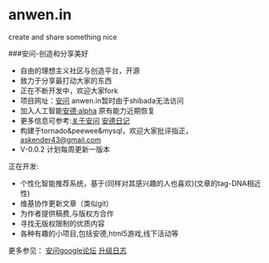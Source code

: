 anwen.in
========

create and share something nice

###安问-创造和分享美好

* 自由的理想主义社区与创造平台，开源
* 致力于分享最打动大家的东西
* 正在不断开发中，欢迎大家fork
* 项目网址：[安问](http://i.askender.com/) anwen.in暂时由于shibada无法访问
* 加入人工智能[安德·alpha](http://i.askender.com/ande) 原有能力近期恢复
* 更多信息可参考:[关于安问](http://i.askender.com/about) [安德日记](http://i.askender.com/andelog)
* 构建于tornado&peewee&mysql，欢迎大家批评指正，askender43@gmail.com
* V-0.0.2 计划每周更新一版本

正在开发:
* 个性化智能推荐系统，基于(同样对其感兴趣的人也喜欢)(文章的tag-DNA相近性)
* 维基协作更新文章（类似git）
* 为作者提供稿费,与版权方合作
* 寻找无版权限制的优质内容
* 各种有趣的小项目,包括安德,html5游戏,线下活动等

更多参见：
[安问google论坛](https://groups.google.com/d/forum/our-anwen  )
[升级日志](http://i.askender.com/changelog  )